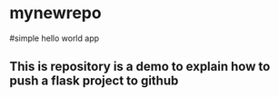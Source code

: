 # mynewrepo

#simple hello world app

## This is repository is a demo to explain how to push a flask project to github